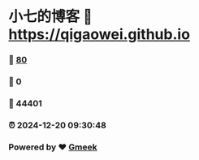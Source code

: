 # 小七的博客 :link: https://qigaowei.github.io 
### :page_facing_up: [80](https://qigaowei.github.io/tag.html) 
### :speech_balloon: 0 
### :hibiscus: 44401 
### :alarm_clock: 2024-12-20 09:30:48 
### Powered by :heart: [Gmeek](https://github.com/Meekdai/Gmeek)
